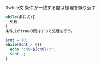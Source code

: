 #while文
条件が一致する間は処理を繰り返す

```php
while(条件式){
  処理
}
条件式がtrueの間はずっと処理を行う。

$cnt = 10;
while($cnt > 0){
  echo "cnt=${cnt}\n";
  $cnt--;
}
```
